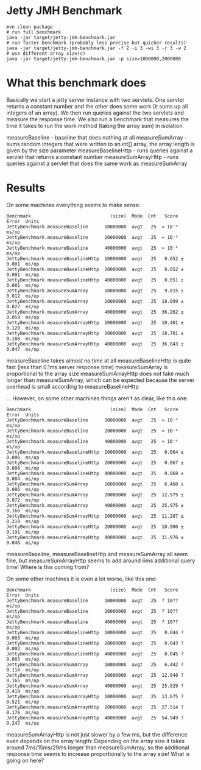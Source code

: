 # Jetty JMH Benchmark

```shell
mvn clean package
# run full benchmark
java -jar target/jetty-jmh-benchmark.jar
# run faster benchmark (probably less precise but quicker results)
java -jar target/jetty-jmh-benchmark.jar -f 2 -i 3 -wi 3 -r 3 -w 2
# use different array size(s)
java -jar target/jetty-jmh-benchmark.jar -p size=1000000,2000000
```

# What this benchmark does

Basically we start a jetty server instance with two servlets. One servlet returns a constant number and the other does
some work (it sums up all integers of an array). We then run queries against the two servlets and measure the response
time. We also run a benchmark that measures the time it takes to run the work method (taking the array sum)
in isolation.

measureBaseline - baseline that does nothing at all measureSumArray - sums random integers that were written to an int[]
array, the array length is given by the size parameter measureBaselineHttp - runs queries against a servlet that returns
a constant number measureSumArrayHttp - runs queries against a servlet that does the same work as measureSumArray

# Results

On some machines everything seems to make sense:

```
Benchmark                             (size)  Mode  Cnt   Score     Error  Units
JettyBenchmark.measureBaseline      10000000  avgt   25  ≈ 10⁻⁶            ms/op
JettyBenchmark.measureBaseline      20000000  avgt   25  ≈ 10⁻⁶            ms/op
JettyBenchmark.measureBaseline      40000000  avgt   25  ≈ 10⁻⁶            ms/op
JettyBenchmark.measureBaselineHttp  10000000  avgt   25   0.052 ±   0.001  ms/op
JettyBenchmark.measureBaselineHttp  20000000  avgt   25   0.052 ±   0.001  ms/op
JettyBenchmark.measureBaselineHttp  40000000  avgt   25   0.051 ±   0.001  ms/op
JettyBenchmark.measureSumArray      10000000  avgt   25   9.015 ±   0.012  ms/op
JettyBenchmark.measureSumArray      20000000  avgt   25  18.099 ±   0.027  ms/op
JettyBenchmark.measureSumArray      40000000  avgt   25  36.262 ±   0.059  ms/op
JettyBenchmark.measureSumArrayHttp  10000000  avgt   25  10.401 ±   0.120  ms/op
JettyBenchmark.measureSumArrayHttp  20000000  avgt   25  18.701 ±   0.108  ms/op
JettyBenchmark.measureSumArrayHttp  40000000  avgt   25  36.843 ±   0.047  ms/op
```

measureBaseline takes almost no time at all measureBaselineHttp is quite fast (less than 0.1ms server response time)
measureSumArray is proportional to the array size measureSumArrayHttp does not take much longer than measureSumArray,
which can be expected because the server overhead is small according to measureBaselineHttp

... However, on some other machines things aren't as clear, like this one:

```
Benchmark                             (size)  Mode  Cnt   Score    Error  Units
JettyBenchmark.measureBaseline      10000000  avgt   25  ≈ 10⁻⁶           ms/op
JettyBenchmark.measureBaseline      20000000  avgt   25  ≈ 10⁻⁶           ms/op
JettyBenchmark.measureBaseline      40000000  avgt   25  ≈ 10⁻⁶           ms/op
JettyBenchmark.measureBaselineHttp  10000000  avgt   25   0.064 ±  0.006  ms/op
JettyBenchmark.measureBaselineHttp  20000000  avgt   25   0.067 ±  0.006  ms/op
JettyBenchmark.measureBaselineHttp  40000000  avgt   25   0.069 ±  0.004  ms/op
JettyBenchmark.measureSumArray      10000000  avgt   25   6.460 ±  0.086  ms/op
JettyBenchmark.measureSumArray      20000000  avgt   25  12.975 ±  0.072  ms/op
JettyBenchmark.measureSumArray      40000000  avgt   25  25.975 ±  0.166  ms/op
JettyBenchmark.measureSumArrayHttp  10000000  avgt   25  11.287 ±  0.319  ms/op
JettyBenchmark.measureSumArrayHttp  20000000  avgt   25  18.906 ±  0.191  ms/op
JettyBenchmark.measureSumArrayHttp  40000000  avgt   25  31.976 ±  0.046  ms/op
```

measureBaseline, measureBaselineHttp and measureSumArray all seem fine, but measureSumArrayHttp seems to add around 6ms
additional query time! Where is this coming from?

On some other machines it is even a lot worse, like this one:

```
Benchmark                             (size)  Mode  Cnt   Score    Error  Units
JettyBenchmark.measureBaseline      10000000  avgt   25  ? 10??           ms/op
JettyBenchmark.measureBaseline      20000000  avgt   25  ? 10??           ms/op
JettyBenchmark.measureBaseline      40000000  avgt   25  ? 10??           ms/op
JettyBenchmark.measureBaselineHttp  10000000  avgt   25   0.044 ?  0.003  ms/op
JettyBenchmark.measureBaselineHttp  20000000  avgt   25   0.043 ?  0.002  ms/op
JettyBenchmark.measureBaselineHttp  40000000  avgt   25   0.045 ?  0.003  ms/op
JettyBenchmark.measureSumArray      10000000  avgt   25   6.442 ?  0.114  ms/op
JettyBenchmark.measureSumArray      20000000  avgt   25  12.948 ?  0.165  ms/op
JettyBenchmark.measureSumArray      40000000  avgt   25  25.829 ?  0.419  ms/op
JettyBenchmark.measureSumArrayHttp  10000000  avgt   25  13.675 ?  0.521  ms/op
JettyBenchmark.measureSumArrayHttp  20000000  avgt   25  27.514 ?  0.176  ms/op
JettyBenchmark.measureSumArrayHttp  40000000  avgt   25  54.949 ?  0.247  ms/op
```

measureSumArrayHttp is not just slower by a few ms, but the difference even depends on the array length:
Depending on the array size it takes around 7ms/15ms/29ms longer than measureSumArray, so the additional response time
seems to increase proportionally to the array size! What is going on here?
